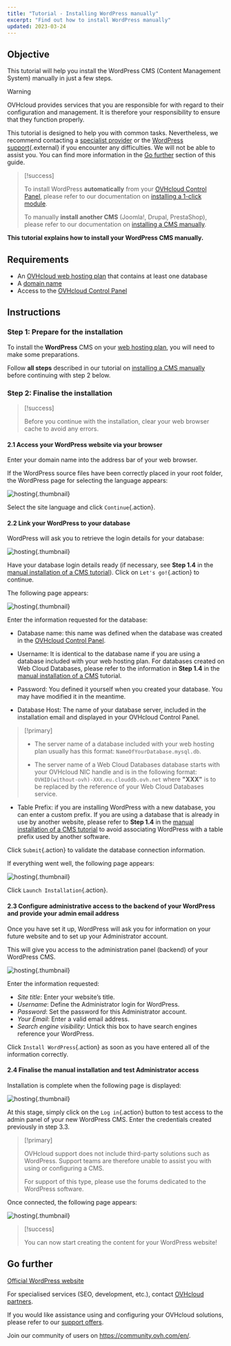 ```yaml
---
title: "Tutorial - Installing WordPress manually"
excerpt: "Find out how to install WordPress manually"
updated: 2023-03-24
---
```


## Objective

This tutorial will help you install the WordPress CMS (Content Management System) manually in just a few steps.

> [!warning]
>
> OVHcloud provides services that you are responsible for with regard to their configuration and management. It is therefore your responsibility to ensure that they function properly.
>
> This tutorial is designed to help you with common tasks. Nevertheless, we recommend contacting a [specialist provider](https://partner.ovhcloud.com/en-ca/directory/) or the [WordPress support](https://wordpress.com/support/){.external} if you encounter any difficulties. We will not be able to assist you. You can find more information in the [Go further](#go-further) section of this guide.
>

> [!success]
>
> To install WordPress **automatically** from your [OVHcloud Control Panel](https://ca.ovh.com/auth/?action=gotomanager&from=https://www.ovh.com/ca/en/&ovhSubsidiary=ca), please refer to our documentation on [installing a 1-click module](/pages/web_cloud/web_hosting/cms_install_1_click_modules).
>
> To manually **install another CMS** (Joomla!, Drupal, PrestaShop), please refer to our documentation on [installing a CMS manually](/pages/web_cloud/web_hosting/cms_manual_installation).
>

**This tutorial explains how to install your WordPress CMS manually.**

## Requirements

- An [OVHcloud web hosting plan](https://www.ovhcloud.com/en-ca/web-hosting/) that contains at least one database
- A [domain name](https://www.ovhcloud.com/en-ca/domains/)
- Access to the [OVHcloud Control Panel](https://ca.ovh.com/auth/?action=gotomanager&from=https://www.ovh.com/ca/en/&ovhSubsidiary=ca)

## Instructions

### Step 1: Prepare for the installation <a name="step1"></a>

To install the **WordPress** CMS on your [web hosting plan](https://www.ovhcloud.com/en-ca/web-hosting/), you will need to make some preparations.

Follow **all steps** described in our tutorial on [installing a CMS manually](/pages/web_cloud/web_hosting/cms_manual_installation) before continuing with step 2 below.

### Step 2: Finalise the installation <a name="step2"></a>

> [!success]
>
> Before you continue with the installation, clear your web browser cache to avoid any errors.
>

#### 2.1 Access your WordPress website via your browser

Enter your domain name into the address bar of your web browser.

If the WordPress source files have been correctly placed in your root folder, the WordPress page for selecting the language appears:

![hosting](https://raw.githubusercontent.com/ovh/docs/develop/templates/external-elements/cms/wordpress/installation-select-language.png){.thumbnail}

Select the site language and click `Continue`{.action}.

#### 2.2 Link your WordPress to your database

WordPress will ask you to retrieve the login details for your database:

![hosting](https://raw.githubusercontent.com/ovh/docs/develop/templates/external-elements/cms/wordpress/installation-start.png){.thumbnail}

Have your database login details ready (if necessary, see **Step 1.4** in the [manual installation of a CMS tutorial](/pages/web_cloud/web_hosting/cms_manual_installation)). Click on `Let's go!`{.action} to continue.

The following page appears:

![hosting](https://raw.githubusercontent.com/ovh/docs/develop/templates/external-elements/cms/wordpress/installation-config-db.png){.thumbnail}

Enter the information requested for the database:

- Database name: this name was defined when the database was created in the [OVHcloud Control Panel](https://ca.ovh.com/auth/?action=gotomanager&from=https://www.ovh.com/ca/en/&ovhSubsidiary=ca).

- Username: It is identical to the database name if you are using a database included with your web hosting plan. For databases created on Web Cloud Databases, please refer to the information in **Step 1.4** in the [manual installation of a CMS](/pages/web_cloud/web_hosting/cms_manual_installation) tutorial.

- Password: You defined it yourself when you created your database. You may have modified it in the meantime.

- Database Host: The name of your database server, included in the installation email and displayed in your OVHcloud Control Panel. 

> [!primary]
> 
> - The server name of a database included with your web hosting plan usually has this format: `NameOfYourDatabase.mysql.db`. 
>
> - The server name of a Web Cloud Databases database starts with your OVHcloud NIC handle and is in the following format: `OVHID(without-ovh)-XXX.eu.clouddb.ovh.net` where **"XXX"** is to be replaced by the reference of your Web Cloud Databases service.
>

- Table Prefix: if you are installing WordPress with a new database, you can enter a custom prefix. If you are using a database that is already in use by another website, please refer to **Step 1.4** in the [manual installation of a CMS tutorial](/pages/web_cloud/web_hosting/cms_manual_installation) to avoid associating WordPress with a table prefix used by another software.

Click `Submit`{.action} to validate the database connection information.

If everything went well, the following page appears:

![hosting](https://raw.githubusercontent.com/ovh/docs/develop/templates/external-elements/cms/wordpress/installation-step-after-db-1.png){.thumbnail}

Click `Launch Installation`{.action}.

#### 2.3 Configure administrative access to the backend of your WordPress and provide your admin email address

Once you have set it up, WordPress will ask you for information on your future website and to set up your Administrator account.

This will give you access to the administration panel (backend) of your WordPress CMS.

![hosting](https://raw.githubusercontent.com/ovh/docs/develop/templates/external-elements/cms/wordpress/installation-config-admin-user.png){.thumbnail}

Enter the information requested:

- *Site title*: Enter your website’s title.
- *Username*: Define the Administrator login for WordPress.
- *Password*: Set the password for this Administrator account.
- *Your Email*: Enter a valid email address.
- *Search engine visibility*: Untick this box to have search engines reference your WordPress.

Click `Install WordPress`{.action} as soon as you have entered all of the information correctly.

#### 2.4 Finalise the manual installation and test Administrator access

Installation is complete when the following page is displayed:

![hosting](https://raw.githubusercontent.com/ovh/docs/develop/templates/external-elements/cms/wordpress/installation-successfull.png){.thumbnail}

At this stage, simply click on the `Log in`{.action} button to test access to the admin panel of your new WordPress CMS. Enter the credentials created previously in step 3.3.

> [!primary]
>
> OVHcloud support does not include third-party solutions such as WordPress. Support teams are therefore unable to assist you with using or configuring a CMS.
>
> For support of this type, please use the forums dedicated to the WordPress software.
>

Once connected, the following page appears:

![hosting](https://raw.githubusercontent.com/ovh/docs/develop/templates/external-elements/cms/wordpress/admin-interface.png){.thumbnail}

> [!success]
>
> You can now start creating the content for your WordPress website!
>

## Go further <a name="go-further"></a>

[Official WordPress website](https://wordpress.org)

For specialised services (SEO, development, etc.), contact [OVHcloud partners](https://partner.ovhcloud.com/en-ca/directory/).

If you would like assistance using and configuring your OVHcloud solutions, please refer to our [support offers](/links/support).

Join our community of users on <https://community.ovh.com/en/>.